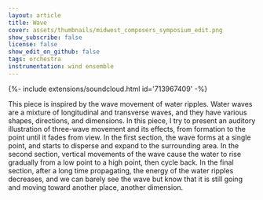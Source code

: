```yaml
---
layout: article
title: Wave
cover: assets/thumbnails/midwest_composers_symposium_edit.png
show_subscribe: false
license: false
show_edit_on_github: false
tags: orchestra
instrumentation: wind ensemble
---
```



<div>{%- include extensions/soundcloud.html id='713967409' -%}</div>

This piece is inspired by the wave movement of water ripples. Water waves are a mixture of longitudinal and transverse waves, and they have various shapes, directions, and dimensions. In this piece, I try to present an auditory illustration of three-wave movement and its effects, from formation to the point until it fades from view. In the first section, the wave forms at a single point, and starts to disperse and expand to the surrounding area. In the second section, vertical movements of the wave cause the water to rise gradually from a low point to a high point, then cycle back. In the final section, after a long time propagating, the energy of the water ripples decreases, and we can barely see the wave but know that it is still going and moving toward another place, another dimension.
